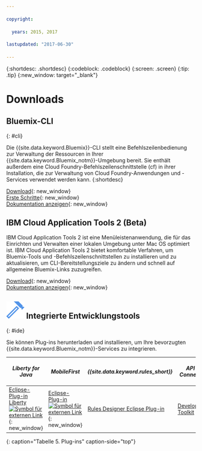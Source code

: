 ```yaml
---

copyright:

  years: 2015, 2017

lastupdated: "2017-06-30"

---
```


{:shortdesc: .shortdesc}
{:codeblock: .codeblock}
{:screen: .screen}
{:tip: .tip}
{:new_window: target="_blank"}

# Downloads 

## Bluemix-CLI
{: #cli}

Die {{site.data.keyword.Bluemix}}-CLI stellt eine Befehlszeilenbedienung zur Verwaltung der Ressourcen in Ihrer {{site.data.keyword.Bluemix_notm}}-Umgebung bereit. Sie enthält außerdem eine Cloud Foundry-Befehlszeilenschnittstelle (cf) in ihrer Installation, die zur Verwaltung von Cloud Foundry-Anwendungen und -Services verwendet werden kann.
{:shortdesc}

[Download](/docs/cli/reference/bluemix_cli/all_versions.html){: new_window} <br>
[Erste Schritte](/docs/cli/reference/bluemix_cli/get_started.html){: new_window} <br>
[Dokumentation anzeigen](/docs/cli/reference/bluemix_cli/bx_cli.html){: new_window} <br>


## IBM Cloud Application Tools 2 (Beta)
IBM Cloud Application Tools 2 ist eine Menüleistenanwendung, die für das Einrichten und Verwalten einer lokalen Umgebung unter Mac OS optimiert ist. IBM Cloud Application Tools 2 bietet komfortable Verfahren, um Bluemix-Tools und -Befehlszeilenschnittstellen zu installieren und zu aktualisieren, um CLI-Bereitstellungsziele zu ändern und schnell auf allgemeine Bluemix-Links zuzugreifen.

[Download](http://ibm.biz/icat-2-download){: new_window} <br>
[Dokumentation anzeigen](/docs/cli/icat.html){: new_window} <br>


## ![](./images/Integrated_Dev_Tools.svg) Integrierte Entwicklungstools
{: #ide}

Sie können Plug-ins herunterladen und installieren, um Ihre bevorzugten {{site.data.keyword.Bluemix_notm}}-Services zu integrieren.

| *Liberty for Java* | *MobileFirst* | *{{site.data.keyword.rules_short}}* | *API Connect* | *Eclipse Tools for Bluemix* |
|----------|----------|----------|----------|----------|
| [Eclipse-Plug-in Liberty ![Symbol für externen Link](../icons/launch-glyph.svg)](https://developer.ibm.com/wasdev/downloads/liberty-profile-using-eclipse/){: new_window} | [Eclipse-Plug-in ![Symbol für externen Link](../icons/launch-glyph.svg)](https://marketplace.eclipse.org/content/ibm-mobilefirst-platform-studio){: new_window} | [Rules Designer Eclipse Plug-in](../services/rules/index.html#rulov002) | [Developer Toolkit](/docs/services/apiconnect/apic_003.html#apic_001 ) | [Bluemix Eclipse Plug-in](/docs/manageapps/eclipsetools/eclipsetools.html) |
{: caption="Tabelle 5. Plug-ins" caption-side="top"}
